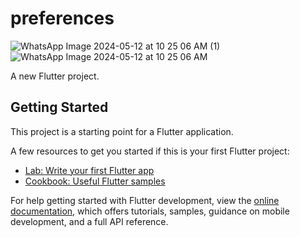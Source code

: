 # preferences

![WhatsApp Image 2024-05-12 at 10 25 06 AM (1)](https://github.com/SyedaBushraAli1/shaered_preferences_example/assets/168065302/7f0e6eef-bb02-449f-a04d-dbab93200170)
![WhatsApp Image 2024-05-12 at 10 25 06 AM](https://github.com/SyedaBushraAli1/shaered_preferences_example/assets/168065302/3a8db2c6-d215-47ba-b7ec-03fe221e275e)


A new Flutter project.

## Getting Started

This project is a starting point for a Flutter application.

A few resources to get you started if this is your first Flutter project:

- [Lab: Write your first Flutter app](https://docs.flutter.dev/get-started/codelab)
- [Cookbook: Useful Flutter samples](https://docs.flutter.dev/cookbook)

For help getting started with Flutter development, view the
[online documentation](https://docs.flutter.dev/), which offers tutorials,
samples, guidance on mobile development, and a full API reference.
